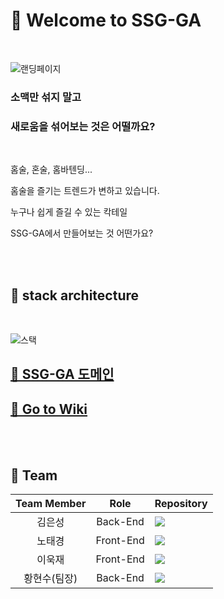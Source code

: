 # 🍾 Welcome to SSG-GA
<br>

![랜딩페이지](https://user-images.githubusercontent.com/81743424/130726312-ac4dd7c8-738c-4566-81c6-0bb7291be0b1.png)

### 소맥만 섞지 말고
### 새로움을 섞어보는 것은 어떨까요?
<br>
<p>홈술, 혼술, 홈바텐딩...</p>
<p>홈술을 즐기는 트렌드가 변하고 있습니다.</p>
<p>누구나 쉽게 즐길 수 있는 칵테일</p>
<p>SSG-GA에서 만들어보는 것 어떤가요?</p>
<br>
<br>




## 🍹 stack architecture
<br>

![스택](https://user-images.githubusercontent.com/81743424/130726946-568ef795-63db-4cda-8b00-2988853d96a6.png)

## [🌆 SSG-GA 도메인](https://ssg-ga.click/)

## [📑 Go to Wiki](https://github.com/codestates/ssg-ga/wiki)

<br>
<br>

## 🥴 Team 

|Team Member| Role | Repository|
|:---:|:---:|:---|
|김은성|Back-End|<a href="https://github.com/eensungkim"><img src="https://img.shields.io/badge/GitHub-eensungkim-181717?style=for-the-badge&logo=GitHub&logoColor=white"/></a>|
|노태경|Front-End|<a href="https://github.com/TaeGyeong1026"><img src="https://img.shields.io/badge/GitHub-TaeGyeong1026-181717?style=for-the-badge&logo=GitHub&logoColor=white"/></a>|
|이욱재|Front-End|<a href="https://github.com/Gryffindor0ne"><img src="https://img.shields.io/badge/GitHub-Gryffindor0ne-181717?style=for-the-badge&logo=GitHub&logoColor=white"/></a>|
|황현수(팀장)|Back-End|<a href="https://github.com/Hsource39"><img src="https://img.shields.io/badge/GitHub-Hsource39-181717?style=for-the-badge&logo=GitHub&logoColor=white"/></a>|

